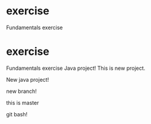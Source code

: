 # exercise
Fundamentals exercise
# exercise
Fundamentals exercise
Java project!
This is new project.

New java project!

new branch!

this is master

git bash!